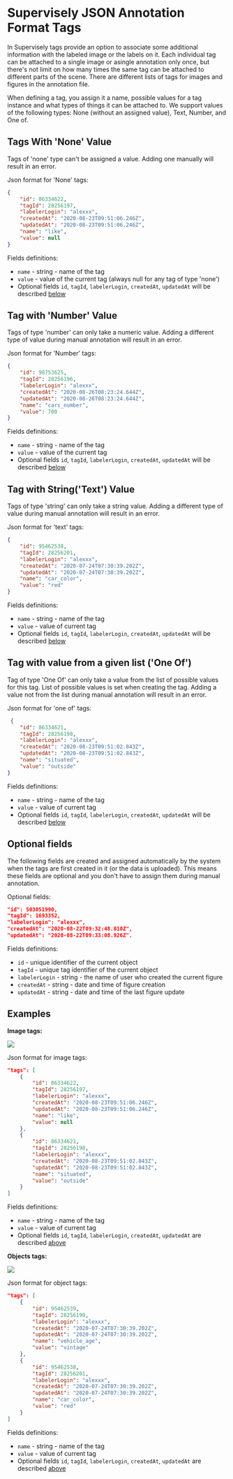 # Supervisely JSON Annotation Format Tags

In Supervisely tags provide an option to associate some additional information with the labeled image or the labels on it. Each individual tag can be attached to a single image or asingle annotation only once, but there's not limit on how many times the same tag can be attached to different parts of the scene. There are different lists of tags for images and figures in the annotation file.

When defining a tag, you assign it a name, possible values for a tag instance and what types of things it can be attached to. We support values of the following types: None (without an assigned value), Text, Number, and One of. 

## Tags With 'None' Value 

Tags of 'none' type can't be assigned a value. Adding one manually will result in an error.

Json format for 'None' tags:

```json
{
    "id": 86334622,
    "tagId": 28256197,
    "labelerLogin": "alexxx",
    "createdAt": "2020-08-23T09:51:06.246Z",
    "updatedAt": "2020-08-23T09:51:06.246Z",
    "name": "like",
    "value": null
}
```

Fields definitions:

- `name` - string - name of the tag
- `value` - value of the current tag (always null for any tag of type 'none')
- Optional fields `id`, `tagId`, `labelerLogin`, `createdAt`, `updatedAt` will be described [below](#Optional-fields)

## Tag with 'Number' Value

Tags of type 'number' can only take a numeric value. Adding a different type of value during manual annotation will result in an error.

Json format for 'Number' tags:

```json
{
    "id": 98753625,
    "tagId": 28256196,
    "labelerLogin": "alexxx",
    "createdAt": "2020-08-26T08:23:24.644Z",
    "updatedAt": "2020-08-26T08:23:24.644Z",
    "name": "cars_number",
    "value": 700
}
```

Fields definitions:

- `name` - string - name of the tag
- `value` - value of the current tag
- Optional fields `id`, `tagId`, `labelerLogin`, `createdAt`, `updatedAt` will be described [below](#Optional-fields)

## Tag with String('Text') Value

Tags of type 'string' can only take a string value. Adding a different type of value during manual annotation will result in an error.

Json format for 'text' tags:

```json
{
    "id": 95462538,
    "tagId": 28256201,
    "labelerLogin": "alexxx",
    "createdAt": "2020-07-24T07:30:39.202Z",
    "updatedAt": "2020-07-24T07:30:39.202Z",
    "name": "car_color",
    "value": "red"
}
```

Fields definitions:

- `name` - string - name of the tag
- `value` - value of current tag
- Optional fields `id`, `tagId`, `labelerLogin`, `createdAt`, `updatedAt` will be described [below](#Optional-fields)

## Tag with value from a given list ('One Of')

Tag of type 'One Of' can only take a value from the list of possible values for this tag. List of possible values is set when creating the tag. Adding a value not from the list during manual annotation will result in an error.

Json format for 'one of' tags:

```json
 {
    "id": 86334621,
    "tagId": 28256198,
    "labelerLogin": "alexxx",
    "createdAt": "2020-08-23T09:51:02.843Z",
    "updatedAt": "2020-08-23T09:51:02.843Z",
    "name": "situated",
    "value": "outside"
}
```

Fields definitions:

- `name` - string - name of the tag
- `value` - value of current tag
- Optional fields `id`, `tagId`, `labelerLogin`, `createdAt`, `updatedAt` will be described [below](#Optional-fields)

## Optional fields

The following fields are created and assigned automatically by the system when the tags are first created in it (or the data is uploaded). This means these fields are optional and you don't have to assign them during manual annotation. 

Optional fields:

```json
"id": 503051990,
"tagId": 1693352,
"labelerLogin": "alexxx",
"createdAt": "2020-08-22T09:32:48.010Z",
"updatedAt": "2020-08-22T09:33:08.926Z".
```

Fields definitions:

- `id` - unique identifier of the current object
- `tagId` - unique tag identifier of the current object
- `labelerLogin` - string - the name of user who created the current figure
- `createdAt` - string - date and time of figure creation
- `updatedAt` - string - date and time of the last figure update


## Examples 

**Image tags:**

![](./figures_images/image_tags.png)

Json format for image tags:

```json
"tags": [
    {
        "id": 86334622,
        "tagId": 28256197,
        "labelerLogin": "alexxx",
        "createdAt": "2020-08-23T09:51:06.246Z",
        "updatedAt": "2020-08-23T09:51:06.246Z",
        "name": "like",
        "value": null
    },
    {
        "id": 86334621,
        "tagId": 28256198,
        "labelerLogin": "alexxx",
        "createdAt": "2020-08-23T09:51:02.843Z",
        "updatedAt": "2020-08-23T09:51:02.843Z",
        "name": "situated",
        "value": "outside"
    }
]
```

Fields definitions:

- `name` - string - name of the tag
- `value` - value of current tag
- Optional fields `id`, `tagId`, `labelerLogin`, `createdAt`, `updatedAt` are described [above](x)


**Objects tags:**

![](./figures_images/object_tags.png)

Json format for object tags:

```json
"tags": [
    {
        "id": 95462539,
        "tagId": 28256199,
        "labelerLogin": "alexxx",
        "createdAt": "2020-07-24T07:30:39.202Z",
        "updatedAt": "2020-07-24T07:30:39.202Z",
        "name": "vehicle_age",
        "value": "vintage"
    },
    {
        "id": 95462538,
        "tagId": 28256201,
        "labelerLogin": "alexxx",
        "createdAt": "2020-07-24T07:30:39.202Z",
        "updatedAt": "2020-07-24T07:30:39.202Z",
        "name": "car_color",
        "value": "red"
    }
]
```

Fields definitions:

- `name` - string - name of the tag
- `value` - value of current tag
- Optional fields `id`, `tagId`, `labelerLogin`, `createdAt`, `updatedAt` are described [above](#Optional-fields)

